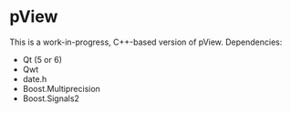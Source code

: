 # pView
This is a work-in-progress, C++-based version of pView.
Dependencies:
* Qt (5 or 6)
* Qwt
* date.h
* Boost.Multiprecision
* Boost.Signals2
